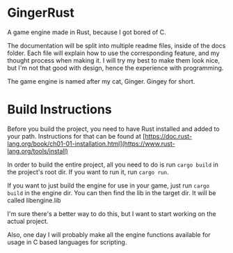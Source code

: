 # GingerRust
A game engine made in Rust, because I got bored of C.

The documentation will be split into multiple readme files, inside of the docs folder. Each file will explain how to use the corresponding feature, and my thought process when making it. I will try my best to make them look nice, but I'm not that good with design, hence the experience with programming.

The game engine is named after my cat, Ginger. Gingey for short.

# Build Instructions
Before you build the project, you need to have Rust installed and added to your path. Instructions for that can be found at [https://doc.rust-lang.org/book/ch01-01-installation.html](https://www.rust-lang.org/tools/install)

In order to build the entire project, all you need to do is run ```cargo build``` in the project's root dir. If you want to run it, run ```cargo run```.

If you want to just build the engine for use in your game, just run ```cargo build``` in the engine dir. You can then find the lib in the target dir. It will be called libengine.lib

I'm sure there's a better way to do this, but I want to start working on the actual project.

Also, one day I will probably make all the engine functions available for usage in C based languages for scripting.
